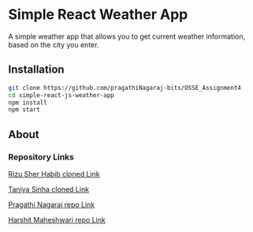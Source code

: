 # Simple React Weather App
A simple weather app that allows you to get current weather information, based on the city you enter.



## Installation
```sh
git clone https://github.com/pragathiNagaraj-bits/OSSE_Assignment4
cd simple-react-js-weather-app
npm install
npm start
```


## About
### Repository Links
[Rizu Sher Habib cloned Link](https://github.com/RizuHabib/OSSE_Assignment4.git)

[Taniya Sinha cloned Link](https://github.com/taniyabits/OSSE_Assignment4.git)

[Pragathi Nagaraj repo Link](https://github.com/pragathiNagaraj-bits/OSSE_Assignment4.git)

[Harshit Maheshwari repo Link](https://github.com/hmharshit/OSSE_Assignment4.git)
